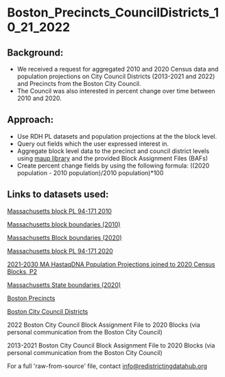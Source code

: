 # Boston_Precincts_CouncilDistricts_10_21_2022

## Background:
- We received a request for aggregated 2010 and 2020 Census data and population projections on City Council Districts (2013-2021 and 2022) and Precincts from the Boston City Council.
- The Council was also interested in percent change over time between 2010 and 2020.

## Approach:
- Use RDH PL datasets and population projections at the the block level.
- Query out fields which the user expressed interest in.
- Aggregate block level data to the precinct and council district levels using [maup library](https://github.com/mggg/maup) and the provided Block Assignment Files (BAFs)
- Create percent change fields by using the following formula: ((2020 population - 2010 population)/2010 population)*100

## Links to datasets used:
[Massachusetts block PL 94-171 2010](https://redistrictingdatahub.org/dataset/massachusetts-block-pl-94171-2010/)

[Massachusetts block boundaries (2010)](https://redistrictingdatahub.org/dataset/massachusetts-block-boundaries-2010/)

[Massachusetts Block boundaries (2020)](https://redistrictingdatahub.org/dataset/massachusetts-block-boundaries-2020/)

[Massachusetts block PL 94-171 2020](https://redistrictingdatahub.org/dataset/massachusetts-block-pl-94171-2020/)

[2021-2030 MA HastaqDNA Population Projections joined to 2020 Census Blocks, P2](https://redistrictingdatahub.org/dataset/20212030-ma-hastaqdna-population-projections-joined-to-2020-census-blocks-p2/)

[Massachusetts State boundaries (2020)](https://redistrictingdatahub.org/dataset/massachusetts-state-boundaries-2020/)

[Boston Precincts](https://bostonopendata-boston.opendata.arcgis.com/datasets/boston::boston-precinct-boundaries/explore?location=42.314086%2C-70.970025%2C11.54)

[Boston City Council Districts](https://bostonopendata-boston.opendata.arcgis.com/datasets/boston::city-council-districts-view/explore?location=42.312169%2C-71.072913%2C11.82)

2022 Boston City Council Block Assignment File to 2020 Blocks (via personal communication from the Boston City Council)

2013-2021 Boston City Council Block Assignment File to 2020 Blocks (via personal communication from the Boston City Council)


For a full 'raw-from-source' file, contact info@redistrictingdatahub.org
